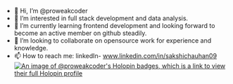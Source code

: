 - 👋 Hi, I’m @proweakcoder
- 👀 I’m interested in full stack development and data analysis.
- 🌱 I’m currently learning frontend development and looking forward to become an active member on github steadily.
- 💞️ I’m looking to collaborate on opensource work for experience and knowledge.
- 📫 How to reach me: linkedIn- www.linkedin.com/in/sakshichauhan09
[![An image of @proweakcoder's Holopin badges, which is a link to view their full Holopin profile](https://holopin.me/proweakcoder)](https://holopin.io/@proweakcoder)
